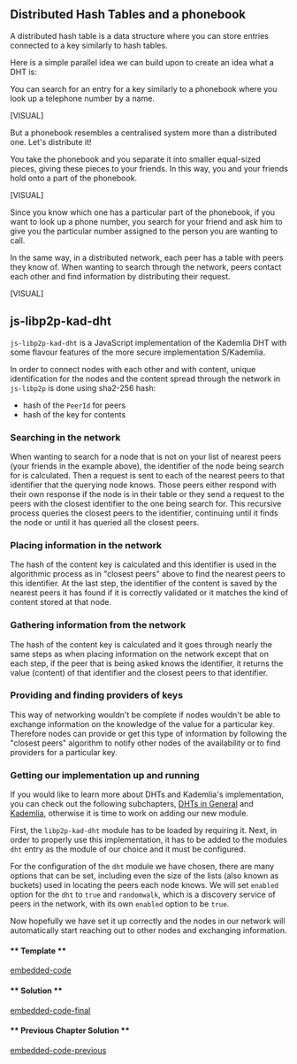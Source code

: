 ## Distributed Hash Tables and a phonebook

A distributed hash table is a data structure where you can store entries connected to a key similarly to hash tables.

Here is a simple parallel idea we can build upon to create an idea what a DHT is:

You can search for an entry for a key similarly to a phonebook where you look up a telephone number by a name.

[VISUAL]

But a phonebook resembles a centralised system more than a distributed one. Let's distribute it!

You take the phonebook and you separate it into smaller equal-sized pieces, giving these pieces to your friends. In this way, you and your friends hold onto a part of the phonebook.

[VISUAL]

Since you know which one has a particular part of the phonebook, if you want to look up a phone number, you search for your friend and ask him to give you the particular number assigned to the person you are wanting to call.

In the same way, in a distributed network, each peer has a table with peers they know of. When wanting to search through the network, peers contact each other and find information by distributing their request.

[VISUAL]

## js-libp2p-kad-dht

`js-libp2p-kad-dht` is a JavaScript implementation of the Kademlia DHT with some flavour features of the more secure implementation S/Kademlia.

In order to connect nodes with each other and with content, unique identification for the nodes and the content spread through the network in `js-libp2p` is done using sha2-256 hash:

- hash of the `PeerId` for peers
- hash of the key for contents

### Searching in the network

When wanting to search for a node that is not on your list of nearest peers (your friends in the example above), the identifier of the node being search for is calculated. Then a request is sent to each of the nearest peers to that identifier that the querying node knows. Those peers either respond with their own response if the node is in their table or they send a request to the peers with the closest identifier to the one being search for. This recursive process queries the closest peers to the identifier, continuing until it finds the node or until it has queried all the closest peers.

### Placing information in the network

The hash of the content key is calculated and this identifier is used in the algorithmic process as in "closest peers" above to find the nearest peers to this identifier. At the last step, the identifier of the content is saved by the nearest peers it has found if it is correctly validated or it matches the kind of content stored at that node.

### Gathering information from the network

The hash of the content key is calculated and it goes through nearly the same steps as when placing information on the network except that on each step, if the peer that is being asked knows the identifier, it returns the value (content) of that identifier and the closest peers to that identifier.

### Providing and finding providers of keys

This way of networking wouldn't be complete if nodes wouldn't be able to exchange information on the knowledge of the value for a particular key. Therefore nodes can provide or get this type of information by following the "closest peers" algorithm to notify other nodes of the availability or to find providers for a particular key.

### Getting our implementation up and running

If you would like to learn more about DHTs and Kademlia's implementation, you can check out the following subchapters, [DHTs in General](4/2_dht_general.md) and [Kademlia](4/3_kademlia.md), otherwise it is time to work on adding our new module.

First, the `libp2p-kad-dht` module has to be loaded by requiring it. Next, in order to properly use this implementation, it has to be added to the modules `dht` entry as the module of our choice and it must be configured.

For the configuration of the `dht` module we have chosen, there are many options that can be set, including even the size of the lists (also known as buckets) used in locating the peers each node knows. We will set `enabled` option for the `dht` to `true` and `randomwalk`, which is a discovery service of peers in the network, with its own `enabled` option to be `true`.

Now hopefully we have set it up correctly and the nodes in our network will automatically start reaching out to other nodes and exchanging information.

<!-- tabs:start -->

#### ** Template **

[embedded-code](../assets/4/4.2-template-code.js ':include :type=code embed-template')

#### ** Solution **

[embedded-code-final](../assets/4/4.2-finished-code.js ':include :type=code embed-final')

#### ** Previous Chapter Solution **

[embedded-code-previous](../assets/4/4.1-finished-code.js ':include :type=code embed-previous')

<!-- tabs:end -->
